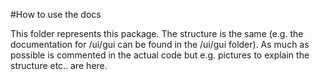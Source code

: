 #How to use the docs

This folder represents this package. The structure is the same (e.g. the documentation for /ui/gui can be found in the /ui/gui folder).
As much as possible is commented in the actual code but e.g. pictures to explain the structure etc.. are here.
